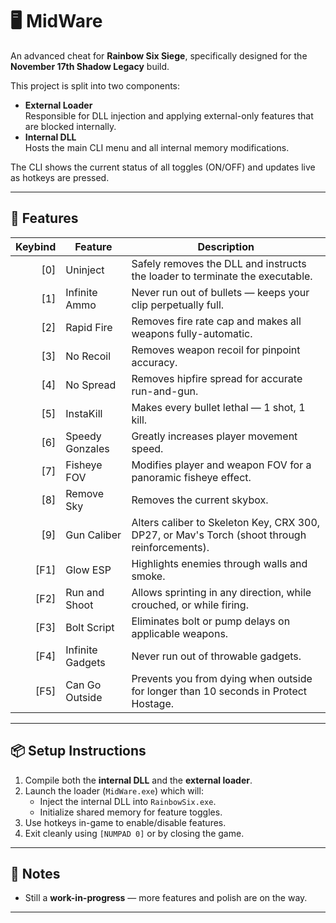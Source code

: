 # 🖥️ MidWare

An advanced cheat for **Rainbow Six Siege**, specifically designed for the **November 17th Shadow Legacy** build.

This project is split into two components:

- **External Loader**  
  Responsible for DLL injection and applying external-only features that are blocked internally.
- **Internal DLL**  
  Hosts the main CLI menu and all internal memory modifications.

The CLI shows the current status of all toggles (ON/OFF) and updates live as hotkeys are pressed.

---

## 🔧 Features

| Keybind | Feature            | Description                                                                                   |
|--------:|--------------------|-----------------------------------------------------------------------------------------------|
|   [0]   | Uninject           | Safely removes the DLL and instructs the loader to terminate the executable.                  |
|   [1]   | Infinite Ammo      | Never run out of bullets — keeps your clip perpetually full.                                  |
|   [2]   | Rapid Fire         | Removes fire rate cap and makes all weapons fully-automatic.                                  |
|   [3]   | No Recoil          | Removes weapon recoil for pinpoint accuracy.                                                  |
|   [4]   | No Spread          | Removes hipfire spread for accurate run-and-gun.                                              |
|   [5]   | InstaKill          | Makes every bullet lethal — 1 shot, 1 kill.                                                   |
|   [6]   | Speedy Gonzales    | Greatly increases player movement speed.                                                      |
|   [7]   | Fisheye FOV        | Modifies player and weapon FOV for a panoramic fisheye effect.                                |
|   [8]   | Remove Sky         | Removes the current skybox.                                                                   |
|   [9]   | Gun Caliber        | Alters caliber to Skeleton Key, CRX 300, DP27, or Mav's Torch (shoot through reinforcements). |
|   [F1]  | Glow ESP           | Highlights enemies through walls and smoke.                                                   |
|   [F2]  | Run and Shoot      | Allows sprinting in any direction, while crouched, or while firing.                           |
|   [F3]  | Bolt Script        | Eliminates bolt or pump delays on applicable weapons.                                         |
|   [F4]  | Infinite Gadgets   | Never run out of throwable gadgets.                                                           |
|   [F5]  | Can Go Outside     | Prevents you from dying when outside for longer than 10 seconds in Protect Hostage.           |


---

## 📦 Setup Instructions

1. Compile both the **internal DLL** and the **external loader**.
2. Launch the loader (`MidWare.exe`) which will:
   - Inject the internal DLL into `RainbowSix.exe`.
   - Initialize shared memory for feature toggles.
3. Use hotkeys in-game to enable/disable features.
4. Exit cleanly using `[NUMPAD 0]` or by closing the game.

---

## 📝 Notes

- Still a **work-in-progress** — more features and polish are on the way.

---
